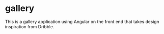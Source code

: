 # gallery

This is a gallery application using Angular on the front end that takes design inspiration from Dribble.
